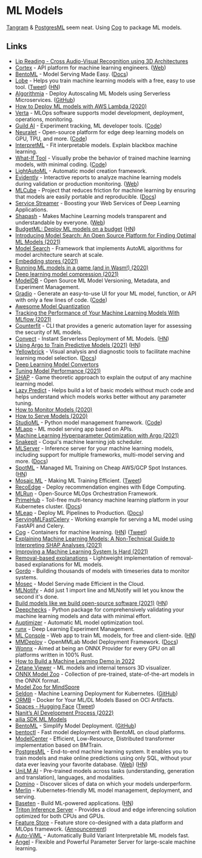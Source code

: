 # ML Models

[Tangram](https://www.tangram.dev/) & [PostgresML](https://github.com/postgresml/postgresml) seem neat. Using [Cog](https://github.com/replicate/cog) to package ML models.

## Links

- [Lip Reading - Cross Audio-Visual Recognition using 3D Architectures](https://github.com/astorfi/lip-reading-deeplearning)
- [Cortex](https://github.com/cortexlabs/cortex) - API platform for machine learning engineers. ([Web](https://www.cortex.dev/))
- [BentoML](https://github.com/bentoml/BentoML) - Model Serving Made Easy. ([Docs](https://docs.bentoml.org/en/latest/))
- [Lobe](https://lobe.ai/) - Helps you train machine learning models with a free, easy to use tool. ([Tweet](https://twitter.com/RamonGilabert/status/1320723711343923202)) ([HN](https://news.ycombinator.com/item?id=24944814))
- [Algorithmia](https://algorithmia.com/) - Deploy Autoscaling ML Models using Serverless Microservices. ([GitHub](https://github.com/algorithmiaio))
- [How to Deploy ML models with AWS Lambda (2020)](https://blog.verta.ai/blog/how-to-deploy-ml-models-with-aws-lambda)
- [Verta](https://www.verta.ai/) - MLOps software supports model development, deployment, operations, monitoring.
- [Guild AI](https://guild.ai/) - Experiment tracking, ML developer tools. ([Code](https://github.com/guildai/guildai))
- [Neuralet](https://neuralet.com/) - Open-source platform for edge deep learning models on GPU, TPU, and more. ([Code](https://github.com/neuralet/neuralet))
- [InterpretML](https://github.com/interpretml/interpret) - Fit interpretable models. Explain blackbox machine learning.
- [What-If Tool](https://pair-code.github.io/what-if-tool/) - Visually probe the behavior of trained machine learning models, with minimal coding. ([Code](https://github.com/PAIR-code/what-if-tool))
- [LightAutoML](https://github.com/sberbank-ai-lab/LightAutoML) - Automatic model creation framework.
- [Evidently](https://github.com/evidentlyai/evidently) - Interactive reports to analyze machine learning models during validation or production monitoring. ([Web](https://evidentlyai.com/))
- [MLCube](https://github.com/mlcommons/mlcube) - Project that reduces friction for machine learning by ensuring that models are easily portable and reproducible. ([Docs](https://mlcommons.github.io/mlcube/))
- [Service Streamer](https://github.com/ShannonAI/service-streamer) - Boosting your Web Services of Deep Learning Applications.
- [Shapash](https://github.com/MAIF/shapash) - Makes Machine Learning models transparent and understandable by everyone. ([Web](https://maif.github.io/shapash/))
- [BudgetML: Deploy ML models on a budget](https://github.com/ebhy/budgetml) ([HN](https://news.ycombinator.com/item?id=25986346))
- [Introducing Model Search: An Open Source Platform for Finding Optimal ML Models (2021)](https://ai.googleblog.com/2021/02/introducing-model-search-open-source.html)
- [Model Search](https://github.com/google/model_search) - Framework that implements AutoML algorithms for model architecture search at scale.
- [Embedding stores (2021)](https://nlathia.github.io/2021/03/Embeddings.html)
- [Running ML models in a game (and in Wasm!) (2020)](https://vleue.com/2020/12/bevmnist/)
- [Deep learning model compression (2021)](https://rachitsingh.com/deep-learning-model-compression/)
- [ModelDB](https://github.com/VertaAI/modeldb) - Open Source ML Model Versioning, Metadata, and Experiment Management.
- [Gradio](https://www.gradio.app/) - Generate an easy-to-use UI for your ML model, function, or API with only a few lines of code. ([Code](https://github.com/gradio-app/gradio))
- [Awesome Model Quantization](https://github.com/htqin/awesome-model-quantization)
- [Tracking the Performance of Your Machine Learning Models With MLflow (2021)](https://muttdata.ai/blog/2021/02/12/ml-flow.html)
- [Counterfit](https://github.com/Azure/counterfit) - CLI that provides a generic automation layer for assessing the security of ML models.
- [Convect](https://www.convect.ml/) - Instant Serverless Deployment of ML Models. ([HN](https://news.ycombinator.com/item?id=27303690))
- [Using Argo to Train Predictive Models (2021)](https://flightaware.engineering/using-argo-to-train-predictive-models/) ([HN](https://news.ycombinator.com/item?id=27464445))
- [Yellowbrick](https://github.com/DistrictDataLabs/yellowbrick) - Visual analysis and diagnostic tools to facilitate machine learning model selection. ([Docs](https://www.scikit-yb.org/en/latest/))
- [Deep Learning Model Convertors](https://github.com/ysh329/deep-learning-model-convertor)
- [Tuning Model Performance (2021)](https://eng.uber.com/tuning-model-performance/)
- [SHAP](https://github.com/slundberg/shap) - Game theoretic approach to explain the output of any machine learning model.
- [Lazy Predict](https://github.com/shankarpandala/lazypredict) - Helps build a lot of basic models without much code and helps understand which models works better without any parameter tuning.
- [How to Monitor Models (2020)](http://bugra.github.io/posts/2020/11/24/how-to-monitor-models/)
- [How to Serve Models (2020)](http://bugra.github.io/posts/2020/5/25/how-to-serve-model/)
- [StudioML](https://studio.ml/) - Python model management framework. ([Code](https://github.com/studioml/studio))
- [MLapp](https://github.com/gurvindersingh/mlapp) - ML model serving app based on APIs.
- [Machine Learning Hyperparameter Optimization with Argo (2021)](https://canvatechblog.com/machine-learning-hyperparameter-optimization-with-argo-a60d70b1fc8c)
- [Snakepit](https://github.com/coqui-ai/snakepit) - Coqui's machine learning job scheduler.
- [MLServer](https://github.com/SeldonIO/MLServer) - Inference server for your machine learning models, including support for multiple frameworks, multi-model serving and more. ([Docs](https://mlserver.readthedocs.io/en/latest/))
- [SpotML](https://www.spotml.io/) - Managed ML Training on Cheap AWS/GCP Spot Instances. ([HN](https://news.ycombinator.com/item?id=28738141))
- [Mosaic ML](https://www.mosaicml.com/) - Making ML Training Efficient. ([Tweet](https://twitter.com/mattocko/status/1448492976045363200))
- [RecoEdge](https://github.com/NimbleEdge/RecoEdge) - Deploy recommendation engines with Edge Computing.
- [MLRun](https://github.com/mlrun/mlrun) - Open-Source MLOps Orchestration Framework.
- [PrimeHub](https://github.com/InfuseAI/primehub) - Toil-free multi-tenancy machine learning platform in your Kubernetes cluster. ([Docs](https://docs.primehub.io/))
- [MLeap](https://github.com/combust/mleap) - Deploy ML Pipelines to Production. ([Docs](https://combust.github.io/mleap-docs/))
- [ServingMLFastCelery](https://github.com/jonathanreadshaw/ServingMLFastCelery) - Working example for serving a ML model using FastAPI and Celery.
- [Cog](https://github.com/replicate/cog) - Containers for machine learning. ([HN](https://news.ycombinator.com/item?id=31105507)) ([Tweet](https://twitter.com/replicatehq/status/1516807943550873608))
- [Explaining Machine Learning Models: A Non-Technical Guide to Interpreting SHAP Analyses (2021)](https://www.aidancooper.co.uk/a-non-technical-guide-to-interpreting-shap-analyses/)
- [Improving a Machine Learning System Is Hard (2021)](https://danshiebler.com/2021-11-06-ml-systems-1/)
- [Removal-based explanations](https://github.com/iancovert/removal-explanations) - Lightweight implementation of removal-based explanations for ML models.
- [Gordo](https://github.com/equinor/gordo) - Building thousands of models with timeseries data to monitor systems.
- [Mosec](https://github.com/mosecorg/mosec) - Model Serving made Efficient in the Cloud.
- [MLNotify](https://github.com/aporia-ai/mlnotify) - Add just 1 import line and MLNotify will let you know the second it's done.
- [Build models like we build open-source software (2021)](https://colinraffel.com/blog/a-call-to-build-models-like-we-build-open-source-software.html) ([HN](https://news.ycombinator.com/item?id=29487212))
- [Deepchecks](https://github.com/deepchecks/deepchecks) - Python package for comprehensively validating your machine learning models and data with minimal effort.
- [Auptimizer](https://github.com/LGE-ARC-AdvancedAI/auptimizer) - Automatic ML model optimization tool.
- [runx](https://github.com/NVIDIA/runx) - Deep Learning Experiment Management.
- [ML Console](https://mlconsole.com/) - Web app to train ML models, for free and client-side. ([HN](https://news.ycombinator.com/item?id=29716738))
- [MMDeploy](https://github.com/open-mmlab/mmdeploy) - OpenMMLab Model Deployment Framework. ([Docs](https://mmdeploy.readthedocs.io/en/latest/))
- [Wonnx](https://github.com/haixuanTao/wonnx) - Aimed at being an ONNX Provider for every GPU on all platforms written in 100% Rust.
- [How to Build a Machine Learning Demo in 2022](https://nicjac.dev/posts/how-to-build-machine-learning-demo-in-2022/)
- [Zetane Viewer](https://github.com/zetane/viewer) - ML models and internal tensors 3D visualizer.
- [ONNX Model Zoo](https://github.com/onnx/models) - Collection of pre-trained, state-of-the-art models in the ONNX format.
- [Model Zoo for MindSpore](https://github.com/mindspore-ai/models)
- [Seldon](https://www.seldon.io/) - Machine Learning Deployment for Kubernetes. ([GitHub](https://github.com/SeldonIO))
- [ORMB](https://github.com/kleveross/ormb) - Docker for Your ML/DL Models Based on OCI Artifacts.
- [Spaces - Hugging Face](https://huggingface.co/spaces) ([Tweet](https://twitter.com/abidlabs/status/1505987504851197956))
- [Nanit’s AI Development Process (2022)](https://engineering.nanit.com/nanits-ai-development-process-improve-your-model-quality-time-to-market-and-culture-b824cefcd75a)
- [ailia SDK ML Models](https://github.com/axinc-ai/ailia-models)
- [BentoML](https://www.bentoml.com/) - Simplify Model Deployment. ([GitHub](https://github.com/bentoml/))
- [bentoctl](https://github.com/bentoml/bentoctl) - Fast model deployment with BentoML on cloud platforms.
- [ModelCenter](https://github.com/OpenBMB/ModelCenter) - Efficient, Low-Resource, Distributed transformer implementation based on BMTrain.
- [PostgresML](https://github.com/postgresml/postgresml) - End-to-end machine learning system. It enables you to train models and make online predictions using only SQL, without your data ever leaving your favorite database. ([Web](https://postgresml.org/)) ([HN](https://news.ycombinator.com/item?id=31238396))
- [UniLM AI](https://github.com/facebookresearch/data2vec_vision) - Pre-trained models across tasks (understanding, generation and translation), languages, and modalities.
- [Domino](https://github.com/HazyResearch/domino) - Discover slices of data on which your models underperform.
- [Merlin](https://github.com/gojek/merlin) - Kubernetes-friendly ML model management, deployment, and serving.
- [Baseten](https://www.baseten.co/) - Build ML-powered applications. ([HN](https://news.ycombinator.com/item?id=31169193))
- [Triton Inference Server](https://github.com/triton-inference-server/server) - Provides a cloud and edge inferencing solution optimized for both CPUs and GPUs.
- [Feature Store](https://databricks.com/product/feature-store) - Feature store co-designed with a data platform and MLOps framework. ([Announcement](https://databricks.com/blog/2022/04/29/announcing-general-availability-of-databricks-feature-store.html))
- [Auto-ViML](https://github.com/AutoViML/Auto_ViML) - Automatically Build Variant Interpretable ML models fast.
- [Angel](https://github.com/Angel-ML/angel) - Flexible and Powerful Parameter Server for large-scale machine learning.